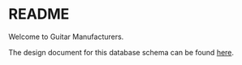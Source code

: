 # README

Welcome to Guitar Manufacturers.

The design document for this database schema can be found [here](https://sqlspy.io/import_db_designer/c3B5LTMyODkyNzQtMjA5ODgwNjQ2M2IzMWExMC01MDk2OTk=).
